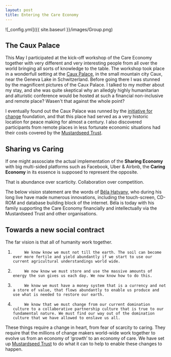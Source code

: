 ```yaml
---
layout: post
title: Entering the Care Economy
---
```


![_config.yml]({{ site.baseurl }}/images/Group.png)

## The Caux Palace

This May I participated at the kick-off workshop of the Care Economy together with very different and very interesting people from all over the world bringing all sorts of knowledge to the table. The workshop took place in a wonderfull setting at the [Caux Palace](https://en.wikipedia.org/wiki/Caux_Palace_Hotel), in the small mountain city Caux, near the Geneva Lake in Schwitzerland. Before going there I was stunned by the magnificent pictures of the Caux Palace. I talked to my mother about my stay, and she was quite skeptical why an alledgly highly humanitarian and alturistic conference would be hosted at such
a financial non-inclusive and remote place? Wasen't that against the whole point?

I eventually found out the Caux Palace was runned by the [initiative for change](https://www.iofc.org/) foundation, and that this place had served as a very historic location for peace making for almost a century. I also discovered participants from remote places in less fortunate economic situations had their costs covered by the [Mustardseed Trust](http://www.mustardseedtrust.org/belas-salon/). 


## Sharing vs Caring

If one might assosciate the actual implementation of the **Sharing Economy** with big multi-sided platforms such as Facebook, Uber & Airbnb, the **Caring Economy** in its essence is supposed to represent the opposite. 

That is abundance over scarticity. Collaboration over competition.

The below vision statement are the words of [Béla Hatvany](https://en.wikipedia.org/wiki/B%C3%A9la_Hatvany), who during his long live have made numerous innovations, including the touch-screen, CD-ROM and database building block of the internet. Béla is today with his family supporting the Care Economy financially and intellectually via the Mustardseed Trust and other organisations.


## Towards a new social contract

The far vision is that all of humanity work together.
 
1.          We know know we must not till the earth. The soil can become ever more fertile and yield abundantly if we start to use our current agricultural understandings world wide.
2.          We now know we must store and use the massive amounts of energy the sun gives us each day. We now know how to do this.
3.          We know we must have a money system that is a currency and not a store of value, that flows abundantly to enable us produce and use what is needed to restore our earth.
4.          We know that we must change from our current domination culture to a collaborative partnership culture that is true to our fundamental nature. We must find our way out of the domination culture that we have allowed to enslave us all.
 
These things require a change in heart, from fear of scarcity to caring. They require that the millions of change makers world-wide work together to evolve us from an economy of ‘growth’ to an economy of care. We have set up [Mustardseed Trust](http://www.mustardseedtrust.org/belas-salon/) to do what it can to help to enable these changes to happen.










